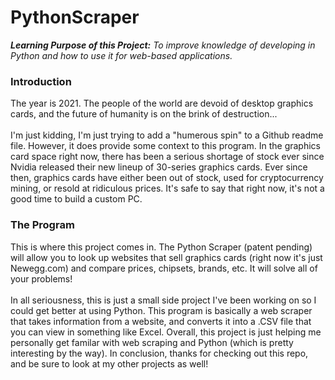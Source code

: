 # PythonScraper

<b><i>Learning Purpose of this Project:</b> To improve knowledge of developing in Python and how to use it for web-based applications.</i>

<h3>Introduction</h3>
The year is 2021. The people of the world are devoid of desktop graphics cards, and the future of humanity is on the brink of destruction...<br><br>
I'm just kidding, I'm just trying to add a "humerous spin" to a Github readme file. However, it does provide some context to this program. In the graphics card space 
right now, there has been a serious shortage of stock ever since Nvidia released their new lineup of 30-series graphics cards. Ever since then, graphics cards have either been
out of stock, used for cryptocurrency mining, or resold at ridiculous prices. It's safe to say that right now, it's not a good time to build a custom PC.

<h3>The Program</h3>
This is where this project comes in. The Python Scraper (patent pending) will allow you to look up websites that sell graphics cards (right now it's just Newegg.com)
and compare prices, chipsets, brands, etc. It will solve all of your problems! <br><br>
In all seriousness, this is just a small side project I've been working on so I could get better at using Python. This program is basically a web scraper that takes
information from a website, and converts it into a .CSV file that you can view in something like Excel. Overall, this project is just helping me personally get familar
with web scraping and Python (which is pretty interesting by the way). In conclusion, thanks for checking out this repo, and be sure to look at my other projects as well!
